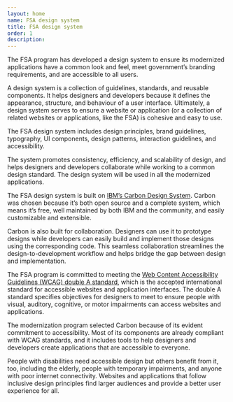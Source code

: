 ```yaml
---
layout: home
name: FSA design system
title: FSA design system
order: 1
description:
---
```

The FSA program has developed a design system to ensure its modernized applications have a common look and feel, meet government’s branding requirements, and are accessible to all users.

A design system is a collection of guidelines, standards, and reusable components. It helps designers and developers because it defines the appearance, structure, and behaviour of a user interface. Ultimately, a design system serves to ensure a website or application (or a collection of related websites or applications, like the FSA) is cohesive and easy to use.

The FSA design system includes design principles, brand guidelines, typography, UI components, design patterns, interaction guidelines, and accessibility.

The system promotes consistency, efficiency, and scalability of design, and helps designers and developers collaborate while working to a common design standard. The design system will be used in all the modernized applications.

The FSA design system is built on [IBM’s Carbon Design System](https://carbondesignsystem.com/). Carbon was chosen because it’s both open source and a complete system, which means it’s free, well maintained by both IBM and the community, and easily customizable and extensible.

Carbon is also built for collaboration. Designers can use it to prototype designs while developers can easily build and implement those designs using the corresponding code. This seamless collaboration streamlines the design-to-development workflow and helps bridge the gap between design and implementation.

The FSA program is committed to meeting the [Web Content Accessibility Guidelines (WCAG) double A standard](https://www.w3.org/WAI/WCAG2AA-Conformance), which is the accepted international standard for accessible websites and application interfaces. The double A standard specifies objectives for designers to meet to ensure people with visual, auditory, cognitive, or motor impairments can access websites and applications.

The modernization program selected Carbon because of its evident commitment to accessibility. Most of its components are already compliant with WCAG standards, and it includes tools to help designers and developers create applications that are accessible to everyone.

People with disabilities need accessible design but others benefit from it, too, including the elderly, people with temporary impairments, and anyone with poor internet connectivity. Websites and applications that follow inclusive design principles find larger audiences and provide a better user experience for all.
